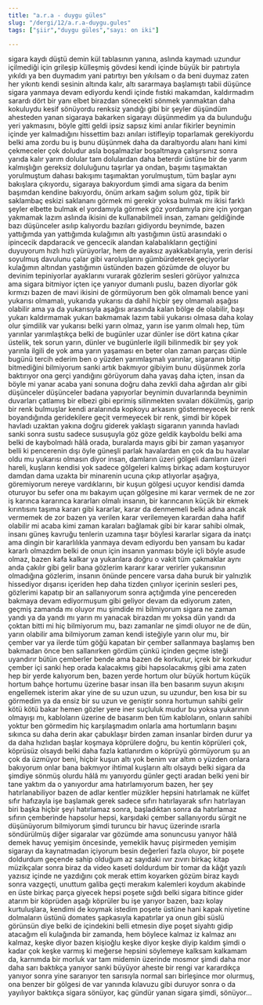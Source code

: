 ```yaml
---
title: "a.r.a - duygu güles"
slug: "/dergi/12/a.r.a-duygu.gules"
tags: ["şiir","duygu güles","sayı: on iki"]

---
```

sigara kaydı düştü demin kül tablasının yanına, aslında kaymadı uzundur
içilmediği için grileşip külleşmiş gövdesi kendi içinde büyük bir
patırtıyla yıkıldı ya ben duymadım yani patırtıyı ben yıkılsam o da beni
duymaz zaten her yıkıntı kendi sesinin altında kalır, altı sararmaya
başlamıştı tabii düşünce sigara yanmaya devam ediyordu kendi içinde
fıstıki makamdan, kaldırmadım sarardı dört bir yanı elbet birazdan
sönecekti sönmek yanmaktan daha kokuluydu kesif sönüyordu renksiz
yandığı gibi bir şeyler düşündüm ahesteden yanan sigaraya bakarken
sigarayı düşünmedim ya da bulunduğu yeri yakmasını, böyle gitti geldi
ipsiz sapsız kimi anılar fikirler beynimin içinde yer kalmadığını
hissettim bazı anıları istifleyip toparlamak gerekiyordu belki ama zordu
bu iş bunu düşünmek daha da daraltıyordu alanı hani kimi çekmeceler çok
doludur asla boşalmazlar boşaltmaya çalışırsınız sonra yarıda kalır
yarım dolular tam dolulardan daha beterdir üstüne bir de yarım
kalmışlığın gereksiz doluluğunu taşırlar ya ondan, başımı taşımaktan
yorulmuştum dahası bakışımı taşımaktan yorulmuştum, tüm başlar aynı
bakışlara çıkıyordu, sigaraya bakıyordum şimdi ama sigara da benim
başımdan kendine bakıyordu, önüm arkam sağım solum göz, tipik bir
saklambaç eskizi saklananı görmek mi gerekir yoksa bulmak mı ikisi
farklı şeyler elbette bulmak el yordamıyla görmek göz yordamıyla pire
için yorgan yakmamak lazım aslında ikisini de kullanabilmeli insan,
zamanı geldiğinde bazı düşünceler asılıp kalıyordu bazıları gidiyordu
beynimde, bazen yattığımda yan yattığımda kulağımın altı yastığımın üstü
arasındaki o ipincecik dapdaracık ve gencecik alandan kalabalıkların
geçtiğini duyuyorum hızlı hızlı yürüyorlar, hem de ayaksız
ayakkabılarıyla, yerin derisi soyulmuş davulunu çalar gibi varoluşlarını
gümbürdeterek geçiyorlar kulağımın altından yastığımın üstünden bazen
gözümde de oluyor bu devinim tepiniyorlar ayaklarını vurarak gözlerim
sesleri görüyor yalnızca ama sigara bitmiyor içten içe yanıyor dumanlı
puslu, bazen diyorlar gök kırmızı bazen de mavi ikisini de görmüyorum
ben gök olmamalı bence yani yukarısı olmamalı, yukarıda yukarısı da
dahil hiçbir şey olmamalı aşağısı olabilir ama ya da yukarısıyla aşağısı
arasında kalan bölge de olabilir, başı yukarı kaldırmamak yukarı
bakmamak lazım tabii yukarısı olmasa daha kolay olur şimdilik var
yukarısı belki yarın olmaz, yarın ise yarım olmalı hep, tüm yarınlar
yarımlaştıkça belki de bugünler uzar dünler ise dört katına çıkar
üstelik, tek sorun yarın, dünler ve bugünlerle ilgili bilinmedik bir şey
yok yarınla ilgili de yok ama yarın yaşaması en beter olan zaman parçası
dünle bugünü tercih ederim ben o yüzden yarımlaşmalı yarınlar, sigaranın
bitip bitmediğini bilmiyorum sanki artık bakmıyor gibiyim bunu düşünmek
zorla baktırıyor ona gerçi yandığını görüyorum daha yavaş daha içten,
insan da böyle mi yanar acaba yani sonuna doğru daha zevkli daha ağırdan
alır gibi düşünceler düşünceler badana yapıyorlar beynimin duvarlarında
beynimin duvarları çatlamış bir elbezi gibi eprimiş silinmekten sıvaları
dökülmüş, garip bir renk bulmuşlar kendi aralarında kopkoyu arkasını
göstermeyecek bir renk boyandığında geridekilere geçit vermeyecek bir
renk, şimdi bir köpek havladı uzaktan yakına doğru giderek yaklaştı
sigaranın yanında havladı sanki sonra sustu sadece susuşuyla göz göze
geldik kayboldu belki ama belki de kaybolmadı hâlâ orada, buralarda
mayıs gibi bir zaman yaşanıyor belli ki pencerenin dışı öyle güneşli
parlak havalardan en çok da bu havalar oldu mu yukarısı olmasın diyor
insan, damların üzeri gölgeli damların üzeri hareli, kuşların kendisi
yok sadece gölgeleri kalmış birkaç adam koşturuyor damdan dama uzakta
bir minarenin ucuna çıkıp atlıyorlar aşağıya, göremiyorum nereye
vardıklarını, bir kuşun gölgesi uçuyor kendisi damda oturuyor bu sefer
ona mı bakayım uçan gölgesine mi karar vermek de ne zor iş karınca
kararınca kararları olmalı insanın, bir karıncanın küçük bir ekmek
kırıntısını taşıma kararı gibi kararlar, karar da denmemeli belki adına
ancak vermemek de zor bazen ya verilen karar verilemeyen karardan daha
hafif olabilir mi acaba kimi zaman karaları bağlamak gibi bir karar
sahibi olmak, insanı güneş kavruğu tenlerin uzamına taşır böylesi
kararlar sigara da inatçı ama dingin bir kararlılıkla yanmaya devam
ediyordu ben yansam bu kadar kararlı olmazdım belki de onun için insanın
yanması böyle içli böyle asude olmaz, bazen kafa kalkar ya yukarılara
doğru o vakit tüm çakmaklar aynı anda çakılır gibi gelir bana gözlerim
kararır karar verirler yukarısının olmadığına gözlerim, insanın önünde
pencere varsa daha buruk bir yalnızlık hissediyor dışarısı içeriden hep
daha tizden çınlıyor içerinin sesleri pes, gözlerimi kapatıp bir an
sallanıyorum sonra açtığımda yine pencereden bakmaya devam ediyormuşum
gibi geliyor devam da ediyorum zaten, geçmiş zamanda mı oluyor mu
şimdide mi bilmiyorum sigara ne zaman yandı ya da yandı mı yarın mı
yanacak birazdan mı yoksa dün yandı da çoktan bitti mi hiç bilmiyorum
mu, bazı zamanlar ne şimdi oluyor ne de dün, yarın olabilir ama
bilmiyorum zaman kendi isteğiyle yarın olur mu, bir çember var ya ilerde
tüm göğü kapatan bir çember sallanmaya başlamış ben bakmadan önce ben
sallanırken gördüm çünkü içinden geçme isteği uyandırır bütün çemberler
bende ama bazen de korkutur, içrek bir korkudur çember içi sanki hep
orada kalacakmış gibi hapsolacakmış gibi ama zaten hep bir yerde
kalıyorum ben, bazen yerde hortum olur büyük hortum küçük hortum bahçe
hortumu üzerine basar insan illa ben basarım suyun akışını engellemek
isterim akar yine de su uzun uzun, su uzundur, ben kısa bir su görmedim
ya da ensiz bir su uzun ve geniştir sonra hortumun sahibi gelir kötü
kötü bakar hemen gözler yere iner suçluluk mudur bu yoksa yukarının
olmayışı mı, kabloların üzerine de basarım ben tüm kabloların, onların
sahibi yoktur ben görmedim hiç karşılaşmadım onlarla ama hortumların
başını sıkınca su daha derin akar çabuklaşır birden zaman insanlar
birden durur ya da daha hızlıdan başlar koşmaya köprülere doğru, bu
kentin köprüleri çok, köprüsüz olsaydı belki daha fazla katlanırdım o
köprüyü görmüyorum şu an çok da üzmüyor beni, hiçbir kuşun altı yok
benim var altım o yüzden onlara bakıyorum onlar bana bakmıyor ihtimal
kuşların altı olsaydı belki sigara da şimdiye sönmüş olurdu hâlâ mı
yanıyordu günler geçti aradan belki yeni bir tane yaktım da o yanıyordur
ama hatırlamıyorum bazen, her şey hatırlanabiliyor bazen de adlar
kentler müzikler hepsini hatırlamak ne külfet sıfır hafızayla işe
başlamak gerek sadece sıfırı hatırlayarak sıfırı hatırlayan biri başka
hiçbir şeyi hatırlamaz sonra, başladıktan sonra da hatırlamaz sıfırın
çemberinde hapsolur hepsi, karşıdaki çember sallanıyordu sürgit ne
düşünüyorum bilmiyorum şimdi turuncu bir havuç üzerinde ısrarla
söndürülmüş diğer sigaralar var gözümde ama sonuncusu yanıyor hâlâ demek
havuç yemişim öncesinde, yemeklik havuç pişirmeden yemişim sigarayı da
kaynatmadan içiyorum besin değerleri fazla oluyor, bir poşete doldurdum
geçende sahip olduğum az sayıdaki ıvır zıvırı birkaç kitap müzikçalar
sonra biraz da video kaseti doldurdum bir tomar da kâğıt yazılı yazısız
içinde ne yazdığını çok merak ettim koyarken gözüm biraz kaydı sonra
vazgeçti, unuttum galiba geçti merakım kalemleri koydum akabinde en üste
birkaç parça giyecek hepsi poşete sığdı belki sigara bitince gider
atarım bir köprüden aşağı köprüler bu işe yarıyor bazen, bazı kolay
kurtuluşlara, kendimi de koymak istedim poşete üstüne hani kapak
niyetine dolmaların üstünü domates şapkasıyla kapatırlar ya onun gibi
süslü görünsün diye belki de içindekini belli etmesin diye poşet siyahtı
gidip atacağım eli kulağında bir zamanda, hem böylece kalmaz iz kalmaz
anı kalmaz, keşke diyor bazen kişioğlu keşke diyor keşke diyip kaldım
şimdi o kadar çok keşke varmış ki meğerse hepsini söylemeye kalksam
kalkamam da, karnımda bir morluk var tam midemin üzerinde mosmor şimdi
daha mor daha sarı baktıkça yanıyor sanki büyüyor aheste bir rengi var
karardıkça yanıyor sonra yine sararıyor ten sarısıyla normal sarı
birleşince mor olurmuş, ona benzer bir gölgesi de var yanında kılavuzu
gibi duruyor sonra o da yayılıyor baktıkça sigara sönüyor, kaç gündür
yanan sigara şimdi, sönüyor...
